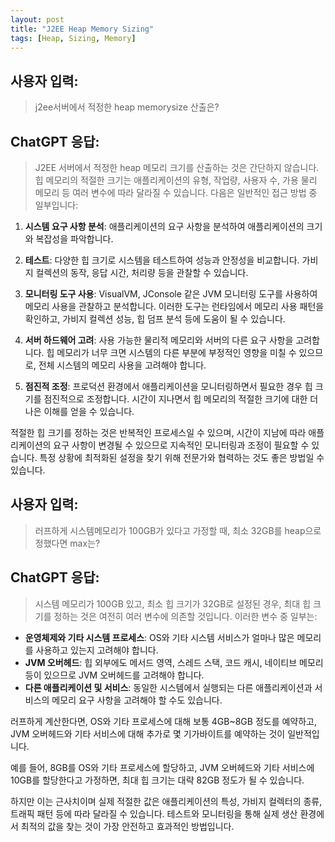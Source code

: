 ```yaml
---
layout: post
title: "J2EE Heap Memory Sizing"
tags: [Heap, Sizing, Memory]
---
```


## 사용자 입력:
> j2ee서버에서 적정한 heap memorysize 산출은?

## ChatGPT 응답:
> J2EE 서버에서 적정한 heap 메모리 크기를 산출하는 것은 간단하지 않습니다. 힙 메모리의 적절한 크기는 애플리케이션의 유형, 작업량, 사용자 수, 가용 물리 메모리 등 여러 변수에 따라 달라질 수 있습니다. 다음은 일반적인 접근 방법 중 일부입니다:

1. **시스템 요구 사항 분석**: 애플리케이션의 요구 사항을 분석하여 애플리케이션의 크기와 복잡성을 파악합니다.

2. **테스트**: 다양한 힙 크기로 시스템을 테스트하여 성능과 안정성을 비교합니다. 가비지 컬렉션의 동작, 응답 시간, 처리량 등을 관찰할 수 있습니다.

3. **모니터링 도구 사용**: VisualVM, JConsole 같은 JVM 모니터링 도구를 사용하여 메모리 사용을 관찰하고 분석합니다. 이러한 도구는 런타임에서 메모리 사용 패턴을 확인하고, 가비지 컬렉션 성능, 힙 덤프 분석 등에 도움이 될 수 있습니다.

4. **서버 하드웨어 고려**: 사용 가능한 물리적 메모리와 서버의 다른 요구 사항을 고려합니다. 힙 메모리가 너무 크면 시스템의 다른 부분에 부정적인 영향을 미칠 수 있으므로, 전체 시스템의 메모리 사용을 고려해야 합니다.

5. **점진적 조정**: 프로덕션 환경에서 애플리케이션을 모니터링하면서 필요한 경우 힙 크기를 점진적으로 조정합니다. 시간이 지나면서 힙 메모리의 적절한 크기에 대한 더 나은 이해를 얻을 수 있습니다.

적절한 힙 크기를 정하는 것은 반복적인 프로세스일 수 있으며, 시간이 지남에 따라 애플리케이션의 요구 사항이 변경될 수 있으므로 지속적인 모니터링과 조정이 필요할 수 있습니다. 특정 상황에 최적화된 설정을 찾기 위해 전문가와 협력하는 것도 좋은 방법일 수 있습니다.

## 사용자 입력:
> 러프하게 시스템메모리가 100GB가 있다고 가정할 때, 최소  32GB를 heap으로 정했다면 max는?

## ChatGPT 응답:
> 시스템 메모리가 100GB 있고, 최소 힙 크기가 32GB로 설정된 경우, 최대 힙 크기를 정하는 것은 여전히 여러 변수에 의존할 것입니다. 이러한 변수 중 일부는:

- **운영체제와 기타 시스템 프로세스**: OS와 기타 시스템 서비스가 얼마나 많은 메모리를 사용하고 있는지 고려해야 합니다.
- **JVM 오버헤드**: 힙 외부에도 메서드 영역, 스레드 스택, 코드 캐시, 네이티브 메모리 등이 있으므로 JVM 오버헤드를 고려해야 합니다.
- **다른 애플리케이션 및 서비스**: 동일한 시스템에서 실행되는 다른 애플리케이션과 서비스의 메모리 요구 사항을 고려해야 할 수도 있습니다.

러프하게 계산한다면, OS와 기타 프로세스에 대해 보통 4GB~8GB 정도를 예약하고, JVM 오버헤드와 기타 서비스에 대해 추가로 몇 기가바이트를 예약하는 것이 일반적입니다.

예를 들어, 8GB를 OS와 기타 프로세스에 할당하고, JVM 오버헤드와 기타 서비스에 10GB를 할당한다고 가정하면, 최대 힙 크기는 대략 82GB 정도가 될 수 있습니다.

하지만 이는 근사치이며 실제 적절한 값은 애플리케이션의 특성, 가비지 컬렉터의 종류, 트래픽 패턴 등에 따라 달라질 수 있습니다. 테스트와 모니터링을 통해 실제 생산 환경에서 최적의 값을 찾는 것이 가장 안전하고 효과적인 방법입니다.

